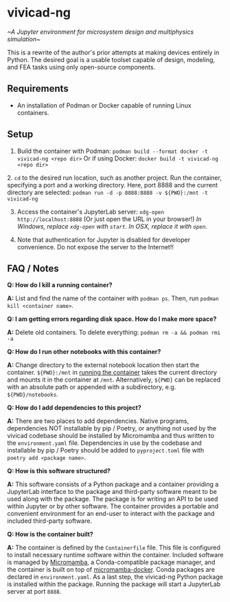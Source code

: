 # vivicad-ng
*\~A Jupyter environment for microsystem design and multiphysics simulation\~*

This is a rewrite of the author's prior attempts at making devices entirely in Python.
The desired goal is a usable toolset capable of design, modeling, and FEA tasks
using only open-source components.

## Requirements
* An installation of Podman or Docker capable of running Linux containers.

## Setup
1. Build the container with Podman:
`podman build --format docker -t vivicad-ng <repo dir>`
Or if using Docker:
`docker build -t vivicad-ng <repo dir>`

<a name="run"></a>
2. `cd` to the desired run location, such as another project.
Run the container, specifying a port and a working directory.
Here, port 8888 and the current directory are selected:
`podman run -d -p 8888:8888 -v ${PWD}:/mnt -t vivicad-ng`

3. Access the container's JupyterLab server:
`xdg-open http://localhost:8888`
(Or just open the URL in your browser!)
*In Windows, replace `xdg-open` with `start`. In OSX, replace it with `open`.*

4. Note that authentication for Jupyter is disabled for developer convenience.
Do not expose the server to the Internet!!

## FAQ / Notes

**Q: How do I kill a running container?**

**A:** List and find the name of the container with `podman ps`.
Then, run `podman kill <container name>`.

**Q: I am getting errors regarding disk space. How do I make more space?**

**A:** Delete old containers. To delete everything: `podman rm -a && podman rmi -a`

**Q: How do I run other notebooks with this container?**

**A:** Change directory to the external notebook location then start the container.
`${PWD}:/mnt` in [running the container](#run) takes the current directory
and mounts it in the container at `/mnt`.
Alternatively, `${PWD}` can be replaced with an absolute path
or appended with a subdirectory, e.g. `${PWD}/notebooks`.

**Q: How do I add dependencies to this project?**

**A:** There are two places to add dependencies.
Native programs, dependencies NOT installable by pip / Poetry, or anything not used by the vivicad codebase
should be installed by Micromamba and thus written to the `environment.yaml` file.
Dependencies in use by the codebase and installable by pip / Poetry should be added to `pyproject.toml` file
with `poetry add <package name>`.

**Q: How is this software structured?**

**A:** This software consists of a Python package and a container
providing a JupyterLab interface to the package
and third-party software meant to be used along with the package.
The package is for writing an API to be used within Jupyter
or by other software.
The container provides a portable and convenient environment
for an end-user to interact with the package
and included third-party software.

**Q: How is the container built?**

**A:** The container is defined by the `Containerfile` file.
This file is configured to install necessary runtime software
within the container.
Included software is managed by [Micromamba](https://github.com/mamba-org/mamba#micromamba), a Conda-compatible package manager,
and the container is built on top of [micromamba-docker](https://github.com/mamba-org/micromamba-docker).
Conda packages are declared in `environment.yaml`.
As a last step, the vivicad-ng Python package is installed within the package.
Running the package will start a JupyterLab server at port `8888`.
